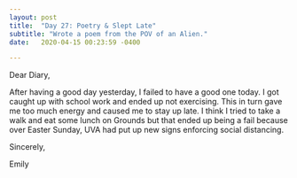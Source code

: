 ```yaml
---
layout: post
title:  "Day 27: Poetry & Slept Late"
subtitle: "Wrote a poem from the POV of an Alien."
date:   2020-04-15 00:23:59 -0400

---
```


Dear Diary,

After having a good day yesterday, I failed to have a good one today. I got caught up with school work and ended up not exercising. This in turn gave me too much energy and caused me to stay up late. I think I tried to take a walk and eat some lunch on Grounds but that ended up being a fail because over Easter Sunday, UVA had put up new signs enforcing social distancing.

Sincerely,

Emily